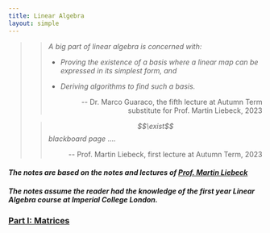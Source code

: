 ```yaml
---
title: Linear Algebra
layout: simple
---
```


>
>> *A big part of linear algebra is concerned with:*
>>
>> - *Proving the existence of a basis where a linear map can be expressed in its simplest form, and*
>>
>> - *Deriving algorithms to find such a basis.*
>>
>><p align="right">-- Dr. Marco Guaraco, the fifth lecture at Autumn Term substitute for Prof. Martin Liebeck, 2023</p>
>
>>*$$\exist$$ blackboard page* ....
>>
>><p align="right">-- Prof. Martin Liebeck, first lecture at Autumn Term, 2023</p>

#### *The notes are based on the notes and lectures of [Prof. Martin Liebeck](https://www.ma.ic.ac.uk/~mwl/)*

#### *The notes assume the reader had the knowledge of the first year Linear Algebra course at Imperial College London.*

### [Part I: Matrices](/study/Imperial_mathematics/year_2/Linear_Algebra_and_Numerical_Analysis/Part_I/main)

